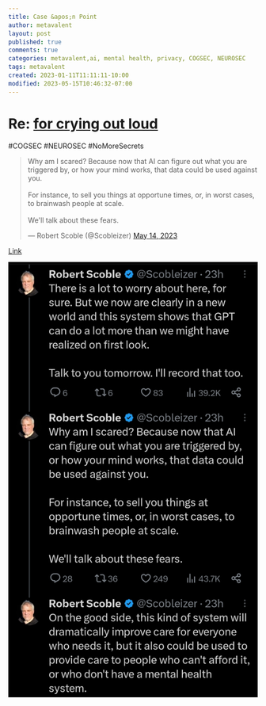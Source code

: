 ```yaml
---
title: Case &apos;n Point
author: metavalent
layout: post
published: true
comments: true
categories: metavalent,ai, mental health, privacy, COGSEC, NEUROSEC
tags: metavalent
created: 2023-01-11T11:11:11-10:00
modified: 2023-05-15T10:46:32-07:00
---
```


# Re: [for crying out loud](https://metavalent.com/metavalent/2023/05/14/16-02-31-Crying-Out-Loud.html)

#COGSEC #NEUROSEC #NoMoreSecrets

<blockquote class="twitter-tweet"><p lang="en" dir="ltr">Why am I scared? Because now that AI can figure out what you are triggered by, or how your mind works, that data could be used against you. <br><br>For instance, to sell you things at opportune times, or, in worst cases, to brainwash people at scale. <br><br>We&#39;ll talk about these fears.</p>&mdash; Robert Scoble (@Scobleizer) <a href="https://twitter.com/Scobleizer/status/1657808550620712960?ref_src=twsrc%5Etfw">May 14, 2023</a></blockquote> <script async src="https://platform.twitter.com/widgets.js" charset="utf-8"></script>

[Link](https://twitter.com/Scobleizer/status/1657808550620712960)

![Robert Scoble on Mental Health and AI](/assets/images/5bdd38992e12920cdf8c7c72625a26fb.jpg "Robert Scoble on Mental Health and AI") 



